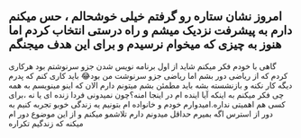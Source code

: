 امروز نشان ستاره رو گرفتم خیلی خوشحالم ، حس میکنم دارم به پیشرفت نزدیک میشم و راه درستی انتخاب کردم
اما هنوز به چیزی که میخوام نرسیدم و برای این هدف میجنگم
---
گاهی با خودم فکر میکنم شاید از اول برنامه نویس شدن جزو سرنوشتم بود
هرکاری کردم که از ریاضی دور بشم اما ریاضی جزو سرنوشت من بود😂
باید کاری کنم که پدرم دیگه کار نکنه و بازنشسته بشه
باید مطمئن بشم میتونم
دارم الان که اینو مینویسم به همه چی فکر میکنم به اینکه آیا اینده ام در اینجا امنه؟چون نمیدونی فردا زنده ای یا نه
،برای کسی هم اهمیتی نداره.امیدوارم خودم و خانواده ام بتونیم یه زندگی خوبو تجربه کنیم به دور از استرس
اگه بمیرم حداقل میدونم دارم تلاشمو میکنم و از این موضوع دور ام میکنه که زندگیم تکراره
